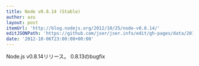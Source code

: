 ```yaml
---
title: Node v0.8.14 (Stable)
author: azu
layout: post
itemUrl: 'http://blog.nodejs.org/2012/10/25/node-v0.8.14/'
editJSONPath: 'https://github.com/jser/jser.info/edit/gh-pages/data/2012/10/index.json'
date: '2012-10-06T23:00:00+00:00'
---
```

Node.js v0.8.14リリース。
0.8.13のbugfix
